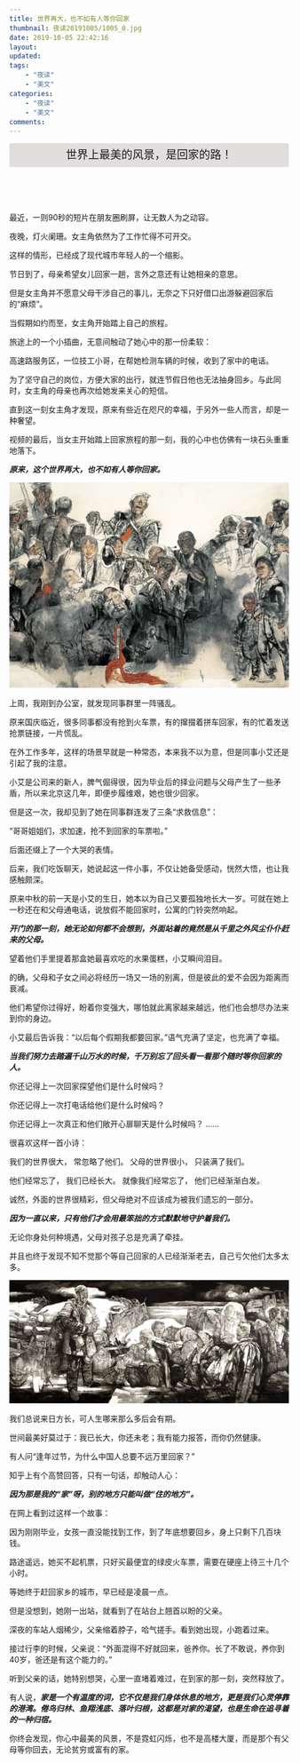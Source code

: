 ```yaml
---
title: 世界再大，也不如有人等你回家
thumbnail: 夜读20191005/1005_0.jpg
date: 2019-10-05 22:42:16
layout: 
updated:
tags: 
    - "夜读"
    - "美文"
categories: 
    - "夜读"
    - "美文"
comments:
---
```

<header  align=center style="font-size:1.25rem;line-height:2.7rem;background:#e2dede;border-radius:3px;">世界上最美的风景，是回家的路！</header>
最近，一则90秒的短片在朋友圈刷屏，让无数人为之动容。

夜晚，灯火阑珊。女主角依然为了工作忙得不可开交。

<!--more-->

这样的情形，已经成了现代城市年轻人的一个缩影。

节日到了，母亲希望女儿回家一趟，言外之意还有让她相亲的意思。

但是女主角并不愿意父母干涉自己的事儿，无奈之下只好借口出游躲避回家后的“麻烦”。

当假期如约而至，女主角开始踏上自己的旅程。

旅途上的一个小插曲，无意间触动了她心中的那一份柔软：

高速路服务区，一位技工小哥，在帮她检测车辆的时候，收到了家中的电话。

为了坚守自己的岗位，方便大家的出行，就连节假日他也无法抽身回乡。与此同时，女主角的母亲也再次给她发来关心的短信。

直到这一刻女主角才发现，原来有些近在咫尺的幸福，于另外一些人而言，却是一种奢望。

视频的最后，当女主开始踏上回家旅程的那一刻，我的心中也仿佛有一块石头重重地落下。

***原来，这个世界再大，也不如有人等你回家。***
<div align=center><img src="/夜读20191005/1005_1.jpg" /></div>

上周，我刚到办公室，就发现同事群里一阵骚乱。

原来国庆临近，很多同事都没有抢到火车票，有的撺掇着拼车回家，有的忙着发送抢票链接，一片慌乱。

在外工作多年，这样的场景早就是一种常态，本来我不以为意，但是同事小艾还是引起了我的注意。

小艾是公司来的新人，脾气倔得很，因为毕业后的择业问题与父母产生了一些矛盾，所以来北京这几年，即便步履维艰，她也很少回家。

但是这一次，我却见到了她在同事群连发了三条“求救信息”：

“哥哥姐姐们，求加速，抢不到回家的车票啦。”

后面还缀上了一个大哭的表情。

后来，我们吃饭聊天，她说起这一件小事，不仅让她备受感动，恍然大悟，也让我感触颇深。

原来中秋的前一天是小艾的生日，她本以为自己又要孤独地长大一岁。可就在她上一秒还在和父母通电话，说放假不能回家时，公寓的门铃突然响起。

***开门的那一刻，她无论如何都不会想到，外面站着的竟然是从千里之外风尘仆仆赶来的父母。***

望着他们手里提着那盒她最喜欢吃的水果蛋糕，小艾瞬间泪目。

的确，父母和子女之间必将经历一场又一场的别离，但是彼此的爱不会因为距离而衰减。

他们希望你过得好，盼着你变强大，哪怕就此离家越来越远，他们也会想尽办法来到你的身边。

小艾最后告诉我：“以后每个假期我都要回家。”语气充满了坚定，也充满了幸福。

***当我们努力去踏遍千山万水的时候，千万别忘了回头看一看那个随时等你回家的人。***

你还记得上一次回家探望他们是什么时候吗？

你还记得上一次打电话给他们是什么时候吗？

你还记得上一次真正和他们敞开心扉聊天是什么时候吗？
……

很喜欢这样一首小诗：

我们的世界很大，
常忽略了他们。
父母的世界很小，
只装满了我们。

他们经常忘了，
我们已经长大。
就像我们经常忘了，
他们已经渐渐白发。

诚然，外面的世界很精彩，但父母绝对不应该成为被我们遗忘的一部分。

***因为一直以来，只有他们才会用最笨拙的方式默默地守护着我们。***

无论你身处何种境遇，父母对孩子总是充满了牵挂。

并且也终于发现不知不觉那个等自己回家的人已经渐渐老去，自己亏欠他们太多太多。
<div align=center><img src="/夜读20191005/1005_2.jpg" /></div>

我们总说来日方长，可人生哪来那么多后会有期。

世间最美好莫过于：我已长大，你还未老；我有能力报答，而你仍然健康。

有人问“逢年过节，为什么中国人总要不远万里回家？”

知乎上有个高赞回答，只有一句话，却触动人心：

***因为那是我的“家”呀，别的地方只能叫做“住的地方”。***

在网上看到过这样一个故事：

因为刚刚毕业，女孩一直没能找到工作，到了年底想要回乡，身上只剩下几百块钱。

路途遥远，她买不起机票，只好买最便宜的绿皮火车票，需要在硬座上待三十几个小时。

等她终于赶回家乡的城市，早已经是凌晨一点。

但是没想到，她刚一出站，就看到了在站台上翘首以盼的父亲。

深夜的车站人烟稀少，父亲缩着脖子，哈气搓手。看到她出现，小跑着过来。

接过行李的时候，父亲说：“外面混得不好就回来，爸养你。长了不敢说，养你到40岁，爸还是有这个能力的。”

听到父亲的话，她特别想哭，心里一直堵着难过，在到家的那一刻，突然释放了。

有人说，***家是一个有温度的词，它不仅是我们身体休息的地方，更是我们心灵停靠的港湾。倦鸟归林、鱼翔浅底、落叶归根，这都是对家的渴望，也是生命在追寻着的一种归宿。***

你终会发现，你心中最美的风景，不是霓虹闪烁，也不是高楼大厦，而是那个有父母等你回去，无论贫穷或富有的家。

